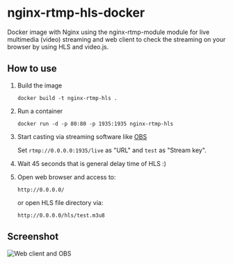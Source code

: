 # nginx-rtmp-hls-docker
Docker image with Nginx using the nginx-rtmp-module module for live multimedia (video) streaming and web client to check the streaming on your browser by using HLS and video.js.

## How to use

1. Build the image

    ```docker build -t nginx-rtmp-hls .```

2. Run a container

    ```docker run -d -p 80:80 -p 1935:1935 nginx-rtmp-hls```

3. Start casting via streaming software like [OBS](https://obsproject.com)

    Set ``rtmp://0.0.0.0:1935/live`` as "URL" and ``test`` as "Stream key".

4. Wait 45 seconds that is general delay time of HLS :)

5. Open web browser and access to:

    ```http://0.0.0.0/```
    
    or open HLS file directory via:
    
    ```http://0.0.0.0/hls/test.m3u8```

## Screenshot
![Web client and OBS](https://user-images.githubusercontent.com/43261614/46710499-0f0b9700-cc83-11e8-9310-154713dff850.png)
